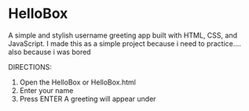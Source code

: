 # HelloBox
A simple and stylish username greeting app built with HTML, CSS, and JavaScript. I made this as a simple project because i need to practice.... also because i was bored

DIRECTIONS:
1. Open the HelloBox or HelloBox.html
2. Enter your name
3. Press ENTER
A greeting will appear under
